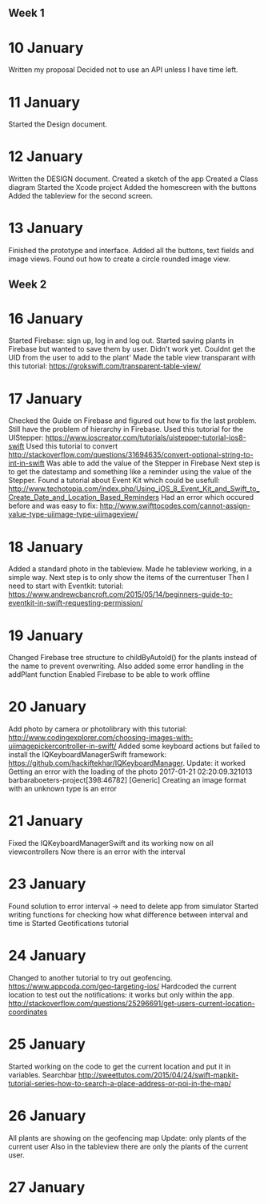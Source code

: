 ## Week 1

# 10 January
Written my proposal
Decided not to use an API unless I have time left. 


# 11 January
Started the Design document. 

# 12 January
Written the DESIGN document. 
Created a sketch of the app
Created a Class diagram
Started the Xcode project
Added the homescreen with the buttons
Added the tableview for the second screen. 

# 13 January
Finished the prototype and interface. 
Added all the buttons, text fields and image views. 
Found out how to create a circle rounded image view. 

## Week 2

# 16 January
Started Firebase: sign up, log in and log out. 
Started saving plants in Firebase but wanted to save them by user. Didn't work yet. Couldnt get the UID from the user to add to the plant'
Made the table view transparant with this tutorial: https://grokswift.com/transparent-table-view/

# 17 January 
Checked the Guide on Firebase and figured out how to fix the last problem. 
Still have the problem of hierarchy in Firebase. 
Used this tutorial for the UIStepper: https://www.ioscreator.com/tutorials/uistepper-tutorial-ios8-swift
Used this tutorial to convert http://stackoverflow.com/questions/31694635/convert-optional-string-to-int-in-swift
Was able to add the value of the Stepper in Firebase
Next step is to get the datestamp and something like a reminder using the value of the Stepper. 
Found a tutorial about Event Kit which could be usefull: http://www.techotopia.com/index.php/Using_iOS_8_Event_Kit_and_Swift_to_Create_Date_and_Location_Based_Reminders
Had an error which occured before and was easy to fix: http://www.swifttocodes.com/cannot-assign-value-type-uiimage-type-uiimageview/

# 18 January
Added a standard photo in the tableview. 
Made he tableview working, in a simple way. 
Next step is to only show the items of the currentuser
Then I need to start with Eventkit: tutorial: https://www.andrewcbancroft.com/2015/05/14/beginners-guide-to-eventkit-in-swift-requesting-permission/

# 19 January
Changed Firebase tree structure to childByAutoId() for the plants instead of the name to prevent overwriting. 
Also added some error handling in the addPlant function
Enabled Firebase to be able to work offline

# 20 January
Add photo by camera or photolibrary with this tutorial: http://www.codingexplorer.com/choosing-images-with-uiimagepickercontroller-in-swift/
Added some keyboard actions but failed to install the IQKeyboardManagerSwift framework: https://github.com/hackiftekhar/IQKeyboardManager. Update: it worked
Getting an error with the loading of the photo 2017-01-21 02:20:09.321013 barbaraboeters-project[398:46782] [Generic] Creating an image format with an unknown type is an error

# 21 January
Fixed the IQKeyboardManagerSwift and its working now on all viewcontrollers
Now there is an error with the interval

# 23 January
Found solution to error interval -> need to delete app from simulator
Started writing functions for checking how what difference between interval and time is
Started Geotifications tutorial 

# 24 January
Changed to another tutorial to try out geofencing. https://www.appcoda.com/geo-targeting-ios/
Hardcoded the current location to test out the notifications: it works but only within the app. 
http://stackoverflow.com/questions/25296691/get-users-current-location-coordinates

# 25 January 
Started working on the code to get the current location and put it in variables. 
Searchbar http://sweettutos.com/2015/04/24/swift-mapkit-tutorial-series-how-to-search-a-place-address-or-poi-in-the-map/

# 26 January
All plants are showing on the geofencing map
Update: only plants of the current user
Also in the tableview there are only the plants of the current user. 

# 27 January




